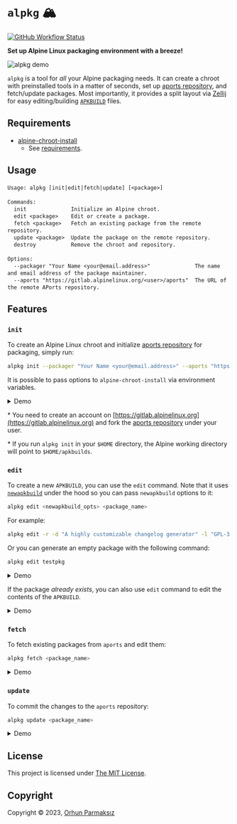 # `alpkg` 🏔

[![GitHub Workflow Status](https://img.shields.io/github/actions/workflow/status/orhun/alpkg/ci.yml?logo=GitHub)](https://github.com/orhun/alpkg/actions)

**Set up Alpine Linux packaging environment with a breeze!**

![alpkg demo](assets/demo.gif)

`alpkg` is a tool for _all_ your Alpine packaging needs. It can create a chroot with preinstalled tools in a matter of seconds, set up [aports repository](https://gitlab.alpinelinux.org/alpine/aports), and fetch/update packages. Most importantly, it provides a split layout via [Zellij](https://github.com/zellij-org/zellij) for easy editing/building [`APKBUILD`](https://wiki.alpinelinux.org/wiki/APKBUILD_Reference) files.

## Requirements

- [alpine-chroot-install](https://github.com/alpinelinux/alpine-chroot-install)
  - See [requirements](https://github.com/alpinelinux/alpine-chroot-install#requirements).

## Usage

```
Usage: alpkg [init|edit|fetch|update] [<package>]

Commands:
  init              Initialize an Alpine chroot.
  edit <package>    Edit or create a package.
  fetch <package>   Fetch an existing package from the remote repository.
  update <package>  Update the package on the remote repository.
  destroy           Remove the chroot and repository.

Options:
  --packager "Your Name <your@email.address>"              The name and email address of the package maintainer.
  --aports "https://gitlab.alpinelinux.org/<user>/aports"  The URL of the remote APorts repository.
```

## Features

### `init`

To create an Alpine Linux chroot and initialize [aports repository](https://gitlab.alpinelinux.org/alpine/aports) for packaging, simply run:

```sh
alpkg init --packager "Your Name <your@email.address>" --aports "https://gitlab.alpinelinux.org/<user>/aports"
```

It is possible to pass options to `alpine-chroot-install` via environment variables.

<details>
<summary>Demo</summary>

![alpkg init](assets/init.gif)

</details>

\* You need to create an account on [https://gitlab.alpinelinux.org](https://gitlab.alpinelinux.org) and fork the [aports repository](https://gitlab.alpinelinux.org/alpine/aports) under your user.

\* If you run `alpkg init` in your `$HOME` directory, the Alpine working directory will point to `$HOME/apkbuilds`.

### `edit`

To create a new `APKBUILD`, you can use the `edit` command. Note that it uses [`newapkbuild`](https://wiki.alpinelinux.org/wiki/Include:Newapkbuild) under the hood so you can pass `newapkbuild` options to it:

```sh
alpkg edit <newapkbuild_opts> <package_name>
```

For example:

```sh
alpkg edit -r -d "A highly customizable changelog generator" -l "GPL-3.0-only" -u "https://github.com/orhun/git-cliff" git-cliff
```

Or you can generate an empty package with the following command:

```sh
alpkg edit testpkg
```

<details>
<summary>Demo</summary>

![alpkg edit I](assets/edit-1.gif)

</details>

If the package _already exists_, you can also use `edit` command to edit the contents of the `APKBUILD`.

<details>
<summary>Demo</summary>

![alpkg edit II](assets/edit-2.gif)

</details>

### `fetch`

To fetch existing packages from `aports` and edit them:

```sh
alpkg fetch <package_name>
```

<details>
<summary>Demo</summary>

![alpkg fetch](assets/fetch.gif)

</details>

### `update`

To commit the changes to the `aports` repository:

```sh
alpkg update <package_name>
```

<details>
<summary>Demo</summary>

![alpkg update](assets/update.gif)

</details>

## License

This project is licensed under [The MIT License](./LICENSE).

## Copyright

Copyright © 2023, [Orhun Parmaksız](mailto:orhunparmaksiz@gmail.com)
